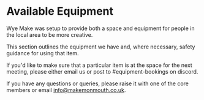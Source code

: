 # Available Equipment

Wye Make was setup to provide both a space and equipment for people in the local area to be more creative.

This section outlines the equipment we have and, where necessary, safety guidance for using that item.

If you'd like to make sure that a particular item is at the space for the next meeting, please either email us or post to #equipment-bookings on discord.

If you have any questions or queries, please raise it with one of the core members or email [info@makemonmouth.co.uk](mailto:info@makemonmouth.co.uk).
